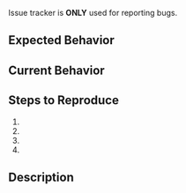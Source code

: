 Issue tracker is **ONLY** used for reporting bugs.
<!--- Provide a general summary of the issue in the Title above -->

## Expected Behavior
<!--- Tell us what should happen -->

## Current Behavior
<!--- Tell us what happens instead of the expected behavior -->

## Steps to Reproduce
<!--- Describe what you did to come across this issue -->
1.
2.
3.
4.

## Description
<!--- Provide a detailed description of the change or addition you are proposing -->
